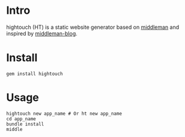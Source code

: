 # Intro

hightouch (HT) is a static website generator based on
[middleman](https://github.com/middleman/middleman) and
inspired by
[middleman-blog](https://github.com/middleman/middleman-blog).

# Install

```:::ruby
gem install hightouch
```

# Usage

```:::ruby
hightouch new app_name # Or ht new app_name
cd app_name
bundle install
middle
```


